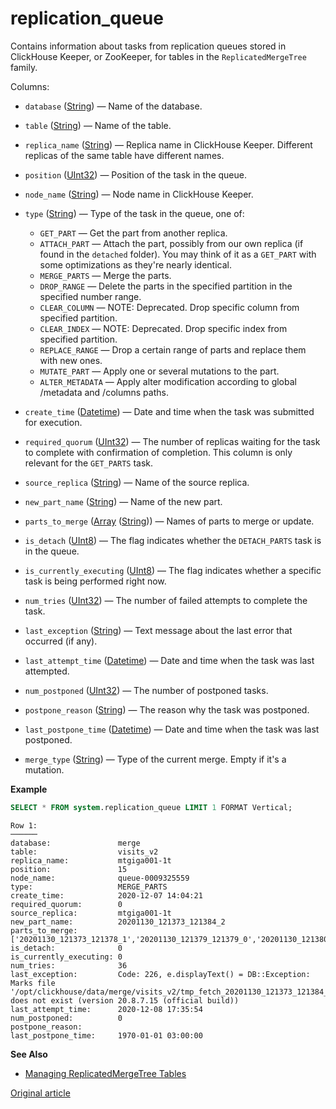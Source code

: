 # replication_queue

Contains information about tasks from replication queues stored in ClickHouse Keeper, or ZooKeeper, for tables in the `ReplicatedMergeTree` family.

Columns:

-   `database` ([String](../../sql-reference/data-types/string.md)) — Name of the database.

-   `table` ([String](../../sql-reference/data-types/string.md)) — Name of the table.

-   `replica_name` ([String](../../sql-reference/data-types/string.md)) — Replica name in ClickHouse Keeper. Different replicas of the same table have different names.

-   `position` ([UInt32](../../sql-reference/data-types/int-uint.md)) — Position of the task in the queue.

-   `node_name` ([String](../../sql-reference/data-types/string.md)) — Node name in ClickHouse Keeper.

-   `type` ([String](../../sql-reference/data-types/string.md)) — Type of the task in the queue, one of:

    -   `GET_PART` — Get the part from another replica.
    -   `ATTACH_PART` — Attach the part, possibly from our own replica (if found in the `detached` folder). You may think of it as a `GET_PART` with some optimizations as they're nearly identical.
    -   `MERGE_PARTS` — Merge the parts.
    -   `DROP_RANGE` — Delete the parts in the specified partition in the specified number range.
    -   `CLEAR_COLUMN` — NOTE: Deprecated. Drop specific column from specified partition.
    -   `CLEAR_INDEX` — NOTE: Deprecated. Drop specific index from specified partition.
    -   `REPLACE_RANGE` — Drop a certain range of parts and replace them with new ones.
    -   `MUTATE_PART` — Apply one or several mutations to the part.
    -   `ALTER_METADATA` — Apply alter modification according to global /metadata and /columns paths.

-   `create_time` ([Datetime](../../sql-reference/data-types/datetime.md)) — Date and time when the task was submitted for execution.

-   `required_quorum` ([UInt32](../../sql-reference/data-types/int-uint.md)) — The number of replicas waiting for the task to complete with confirmation of completion. This column is only relevant for the `GET_PARTS` task.

-   `source_replica` ([String](../../sql-reference/data-types/string.md)) — Name of the source replica.

-   `new_part_name` ([String](../../sql-reference/data-types/string.md)) — Name of the new part.

-   `parts_to_merge` ([Array](../../sql-reference/data-types/array.md) ([String](../../sql-reference/data-types/string.md))) — Names of parts to merge or update.

-   `is_detach` ([UInt8](../../sql-reference/data-types/int-uint.md)) — The flag indicates whether the `DETACH_PARTS` task is in the queue.

-   `is_currently_executing` ([UInt8](../../sql-reference/data-types/int-uint.md)) — The flag indicates whether a specific task is being performed right now.

-   `num_tries` ([UInt32](../../sql-reference/data-types/int-uint.md)) — The number of failed attempts to complete the task.

-   `last_exception` ([String](../../sql-reference/data-types/string.md)) — Text message about the last error that occurred (if any).

-   `last_attempt_time` ([Datetime](../../sql-reference/data-types/datetime.md)) — Date and time when the task was last attempted.

-   `num_postponed` ([UInt32](../../sql-reference/data-types/int-uint.md)) — The number of postponed tasks.

-   `postpone_reason` ([String](../../sql-reference/data-types/string.md)) — The reason why the task was postponed.

-   `last_postpone_time` ([Datetime](../../sql-reference/data-types/datetime.md)) — Date and time when the task was last postponed.

-   `merge_type` ([String](../../sql-reference/data-types/string.md)) — Type of the current merge. Empty if it's a mutation.

**Example**

``` sql
SELECT * FROM system.replication_queue LIMIT 1 FORMAT Vertical;
```

``` text
Row 1:
──────
database:               merge
table:                  visits_v2
replica_name:           mtgiga001-1t
position:               15
node_name:              queue-0009325559
type:                   MERGE_PARTS
create_time:            2020-12-07 14:04:21
required_quorum:        0
source_replica:         mtgiga001-1t
new_part_name:          20201130_121373_121384_2
parts_to_merge:         ['20201130_121373_121378_1','20201130_121379_121379_0','20201130_121380_121380_0','20201130_121381_121381_0','20201130_121382_121382_0','20201130_121383_121383_0','20201130_121384_121384_0']
is_detach:              0
is_currently_executing: 0
num_tries:              36
last_exception:         Code: 226, e.displayText() = DB::Exception: Marks file '/opt/clickhouse/data/merge/visits_v2/tmp_fetch_20201130_121373_121384_2/CounterID.mrk' does not exist (version 20.8.7.15 (official build))
last_attempt_time:      2020-12-08 17:35:54
num_postponed:          0
postpone_reason:
last_postpone_time:     1970-01-01 03:00:00
```

**See Also**

-   [Managing ReplicatedMergeTree Tables](../../sql-reference/statements/system.md#query-language-system-replicated)

[Original article](https://clickhouse.com/docs/en/operations/system_tables/replication_queue) <!--hide-->
